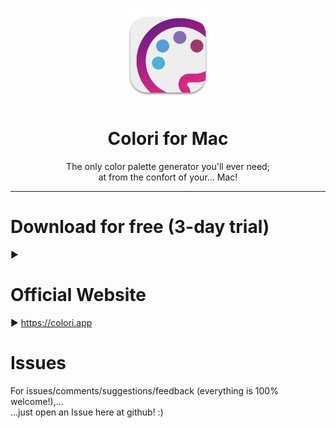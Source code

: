 <p align=center>
  <img height="150px" src="https://github.com/enSili-co/colori/raw/main/images/logo.png"/>
</p>
<h1 align=center>Colori for Mac</h1>
<p align=center>
  The only color palette generator you'll ever need;<br>at from the confort of your... Mac!
</p>


---

# Download for free (3-day trial)

▶︎ 

# Official Website

▶︎ https://colori.app

# Issues

For issues/comments/suggestions/feedback (everything is 100% welcome!),...    
...just open an Issue here at github! :)
